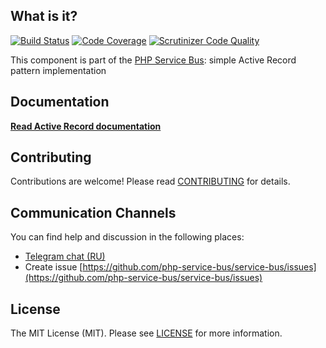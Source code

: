 ## What is it?
[![Build Status](https://travis-ci.org/php-service-bus/active-record.svg?branch=v3.3)](https://travis-ci.org/php-service-bus/active-record)
[![Code Coverage](https://scrutinizer-ci.com/g/php-service-bus/active-record/badges/coverage.png?b=v3.3)](https://scrutinizer-ci.com/g/php-service-bus/active-record/?branch=v3.3)
[![Scrutinizer Code Quality](https://scrutinizer-ci.com/g/php-service-bus/active-record/badges/quality-score.png?b=v3.3)](https://scrutinizer-ci.com/g/php-service-bus/active-record/?branch=v3.3)

This component is part of the [PHP Service Bus](https://github.com/php-service-bus/service-bus): simple Active Record pattern implementation

## Documentation
[**Read Active Record documentation**](https://github.com/php-service-bus/documentation/blob/master/pages/modules/storage_amp_sql.md#active-record-implementation)

## Contributing
Contributions are welcome! Please read [CONTRIBUTING](CONTRIBUTING.md) for details.

## Communication Channels
You can find help and discussion in the following places:
* [Telegram chat (RU)](https://t.me/php_service_bus)
* Create issue [https://github.com/php-service-bus/service-bus/issues](https://github.com/php-service-bus/service-bus/issues)

## License

The MIT License (MIT). Please see [LICENSE](LICENSE.md) for more information.
